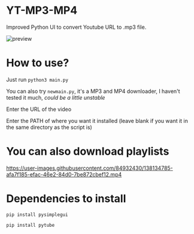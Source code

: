 # YT-MP3-MP4

Improved Python UI to convert Youtube URL to .mp3 file.

![preview](https://user-images.githubusercontent.com/84932430/137805391-9987eefc-f4d8-4729-9e8a-dfa1158c0aba.gif)

# How to use?

Just run `python3 main.py`

You can also try `newmain.py`, it's a MP3 and MP4 downloader, I haven't tested it much, *could be a little unstable*

Enter the URL of the video

Enter the PATH of where you want it installed (leave blank if you want it in the same directory as the script is)

# You can also download playlists

https://user-images.githubusercontent.com/84932430/138134785-afa7f185-efac-46e2-84d0-7be872cbef12.mp4

# Dependencies to install

`pip install pysimplegui`

`pip install pytube`

